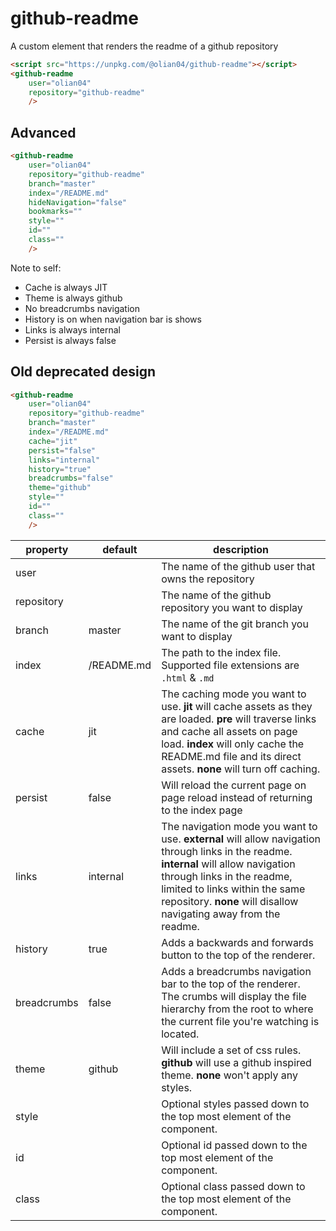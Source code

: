 # github-readme
A custom element that renders the readme of a github repository

```html
<script src="https://unpkg.com/@olian04/github-readme"></script>
<github-readme
    user="olian04"
    repository="github-readme"
    />
```

## Advanced

```html
<github-readme
    user="olian04"
    repository="github-readme"
    branch="master"
    index="/README.md"
    hideNavigation="false"
    bookmarks=""
    style=""
    id=""
    class=""
    />
```

Note to self:
* Cache is always JIT
* Theme is always github
* No breadcrumbs navigation 
* History is on when navigation bar is shows
* Links is always internal
* Persist is always false

## Old deprecated design

```html
<github-readme
    user="olian04"
    repository="github-readme"
    branch="master"
    index="/README.md"
    cache="jit"
    persist="false"
    links="internal"
    history="true"
    breadcrumbs="false"
    theme="github"
    style=""
    id=""
    class=""
    />
```

property | default | description
-----------|----------|--------------
user |  | The name of the github user that owns the repository
repository |  | The name of the github repository you want to display
branch | master | The name of the git branch you want to display
index | /README.md | The path to the index file. Supported file extensions are `.html` & `.md`
cache | jit | The caching mode you want to use. __jit__ will cache assets as they are loaded. __pre__ will traverse links and cache all assets on page load. __index__ will only cache the README.md file and its direct assets. __none__ will turn off caching.
persist | false | Will reload the current page on page reload instead of returning to the index page
links | internal | The navigation mode you want to use. __external__ will allow navigation through links in the readme. __internal__ will allow navigation through links in the readme, limited to links within the same repository.  __none__ will disallow navigating away from the readme.
history | true | Adds a backwards and forwards button to the top of the renderer.
breadcrumbs | false | Adds a breadcrumbs navigation bar to the top of the renderer. The crumbs will display the file hierarchy from the root to where the current file you're watching is located.
theme | github | Will include a set of css rules. __github__ will use a github inspired theme. __none__ won't apply any styles.
style |  | Optional styles passed down to the top most element of the component.
id |  | Optional id passed down to the top most element of the component.
class |  | Optional class passed down to the top most element of the component.
